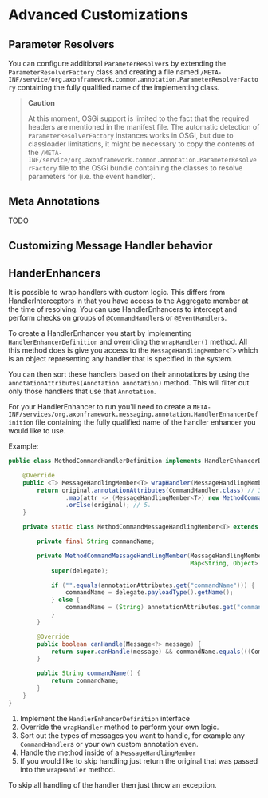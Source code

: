 Advanced Customizations
=======================

Parameter Resolvers
-------------------

You can configure additional `ParameterResolver`s by extending the `ParameterResolverFactory` class and creating a file named `/META-INF/service/org.axonframework.common.annotation.ParameterResolverFactory` containing the fully qualified name of the implementing class.

> **Caution**
>
> At this moment, OSGi support is limited to the fact that the required headers are mentioned in the manifest file. The automatic detection of `ParameterResolverFactory` instances works in OSGi, but due to classloader limitations, it might be necessary to copy the contents of the `/META-INF/service/org.axonframework.common.annotation.ParameterResolverFactory` file to the OSGi bundle containing the classes to resolve parameters for (i.e. the event handler).

Meta Annotations
----------------

TODO

Customizing Message Handler behavior
------------------------------------

HanderEnhancers
---------------

It is possible to wrap handlers with custom logic. This differs from HandlerInterceptors in that you have access to the Aggregate member at the time of resolving.
You can use HandlerEnhancers to intercept and perform checks on groups of `@CommandHandler`s or `@EventHandler`s. 

To create a HandlerEnhancer you start by implementing `HandlerEnhancerDefinition` and overriding the `wrapHandler()` method. 
All this method does is give you access to the `MessageHandlingMember<T>` which is an object representing any handler that is specified in the system. 

You can then sort these handlers based on their annotations by using the `annotationAttributes(Annotation annotation)` method. This will filter out only those handlers that use that `Annotation`.

For your HandlerEnhancer to run you'll need to create a `META-INF/services/org.axonframework.messaging.annotation.HandlerEnhancerDefinition` file containing
the fully qualified name of the handler enhancer you would like to use.

Example:

```java
public class MethodCommandHandlerDefinition implements HandlerEnhancerDefinition { // 1.

    @Override
    public <T> MessageHandlingMember<T> wrapHandler(MessageHandlingMember<T> original) { // 2.
        return original.annotationAttributes(CommandHandler.class) // 3.
                .map(attr -> (MessageHandlingMember<T>) new MethodCommandMessageHandlingMember(original, attr))
                .orElse(original); // 5.
    }

    private static class MethodCommandMessageHandlingMember<T> extends WrappedMessageHandlingMember<T>{

        private final String commandName;

        private MethodCommandMessageHandlingMember(MessageHandlingMember<T> delegate,
                                                   Map<String, Object> annotationAttributes) {
            super(delegate);

            if ("".equals(annotationAttributes.get("commandName"))) {
                commandName = delegate.payloadType().getName();
            } else {
                commandName = (String) annotationAttributes.get("commandName");
            }
        }

        @Override
        public boolean canHandle(Message<?> message) {
            return super.canHandle(message) && commandName.equals(((CommandMessage) message).getCommandName()); // 4.
        }

        public String commandName() {
            return commandName;
        }
    }
}
```

1. Implement the `HandlerEnhancerDefinition` interface
2. Override the `wrapHandler` method to perform your own logic.
3. Sort out the types of messages you want to handle, for example any `CommandHandler`s or your own custom annotation even.
4. Handle the method inside of a `MessageHandlingMember`
5. If you would like to skip handling just return the original that was passed into the `wrapHandler` method.

To skip all handling of the handler then just throw an exception.
